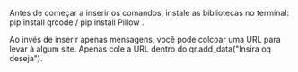 Antes de começar a inserir os comandos, instale as bibliotecas no terminal: pip install qrcode / pip install Pillow .

Ao invés de inserir apenas mensagens, você pode colcoar uma URL para levar à algum site. Apenas cole a URL dentro do qr.add_data("Insira oq deseja").

